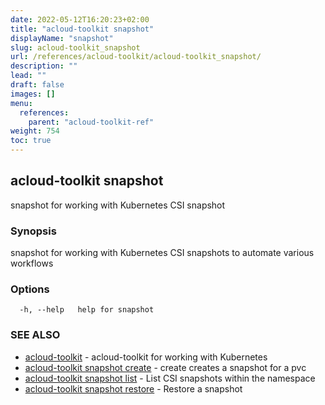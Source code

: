 ```yaml
---
date: 2022-05-12T16:20:23+02:00
title: "acloud-toolkit snapshot"
displayName: "snapshot"
slug: acloud-toolkit_snapshot
url: /references/acloud-toolkit/acloud-toolkit_snapshot/
description: ""
lead: ""
draft: false
images: []
menu:
  references:
    parent: "acloud-toolkit-ref"
weight: 754
toc: true
---
```

## acloud-toolkit snapshot

snapshot for working with Kubernetes CSI snapshot

### Synopsis

snapshot for working with Kubernetes CSI snapshots to automate various workflows

### Options

```
  -h, --help   help for snapshot
```

### SEE ALSO

* [acloud-toolkit](/references/acloud-toolkit/acloud-toolkit/)	 - acloud-toolkit for working with Kubernetes
* [acloud-toolkit snapshot create](/references/acloud-toolkit/acloud-toolkit_snapshot_create/)	 - create creates a snapshot for a pvc
* [acloud-toolkit snapshot list](/references/acloud-toolkit/acloud-toolkit_snapshot_list/)	 - List CSI snapshots within the namespace
* [acloud-toolkit snapshot restore](/references/acloud-toolkit/acloud-toolkit_snapshot_restore/)	 - Restore a snapshot

